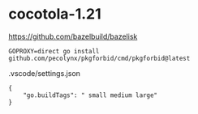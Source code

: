 # cocotola-1.21

https://github.com/bazelbuild/bazelisk

```
GOPROXY=direct go install github.com/pecolynx/pkgforbid/cmd/pkgforbid@latest
```

.vscode/settings.json

```
{
    "go.buildTags": " small medium large"
}
```
